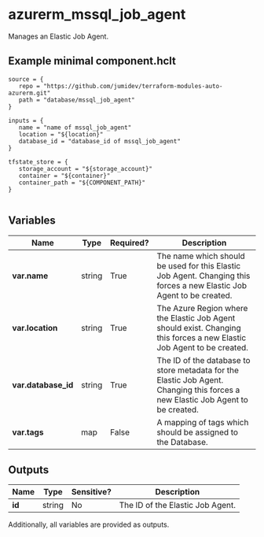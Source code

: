 # azurerm_mssql_job_agent

Manages an Elastic Job Agent.

## Example minimal component.hclt

```hcl
source = {
   repo = "https://github.com/jumidev/terraform-modules-auto-azurerm.git" 
   path = "database/mssql_job_agent" 
}

inputs = {
   name = "name of mssql_job_agent" 
   location = "${location}" 
   database_id = "database_id of mssql_job_agent" 
}

tfstate_store = {
   storage_account = "${storage_account}" 
   container = "${container}" 
   container_path = "${COMPONENT_PATH}" 
}


```

## Variables

| Name | Type | Required? |  Description |
| ---- | ---- | --------- |  ----------- |
| **var.name** | string | True | The name which should be used for this Elastic Job Agent. Changing this forces a new Elastic Job Agent to be created. | 
| **var.location** | string | True | The Azure Region where the Elastic Job Agent should exist. Changing this forces a new Elastic Job Agent to be created. | 
| **var.database_id** | string | True | The ID of the database to store metadata for the Elastic Job Agent. Changing this forces a new Elastic Job Agent to be created. | 
| **var.tags** | map | False | A mapping of tags which should be assigned to the Database. | 



## Outputs

| Name | Type | Sensitive? | Description |
| ---- | ---- | --------- | --------- |
| **id** | string | No  | The ID of the Elastic Job Agent. | 

Additionally, all variables are provided as outputs.
